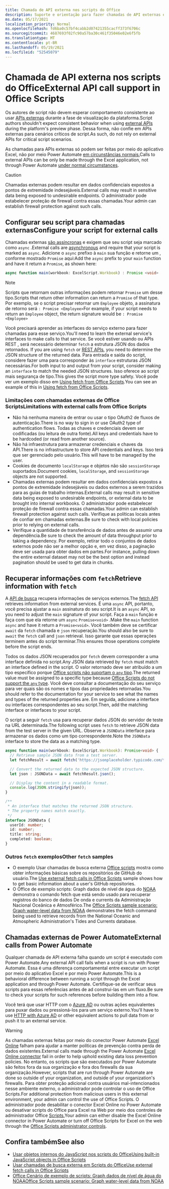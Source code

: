 ```yaml
---
title: Chamada de API externa nos scripts do Office
description: Suporte e orientação para fazer chamadas de API externas em Office Script.
ms.date: 05/17/2021
localization_priority: Normal
ms.openlocfilehash: fd6ba0c57bf4cabb2d07421355cacff373f6706c
ms.sourcegitcommit: 4687693f02fc90a57ba30c461f35046e02e6f5fb
ms.translationtype: MT
ms.contentlocale: pt-BR
ms.lasthandoff: 05/19/2021
ms.locfileid: "52545079"
---
```

# <a name="external-api-call-support-in-office-scripts"></a><span data-ttu-id="de89f-103">Chamada de API externa nos scripts do Office</span><span class="sxs-lookup"><span data-stu-id="de89f-103">External API call support in Office Scripts</span></span>

<span data-ttu-id="de89f-104">Os autores de script não devem esperar comportamento consistente ao usar [APIs externas](https://developer.mozilla.org/docs/Web/API) durante a fase de visualização da plataforma.</span><span class="sxs-lookup"><span data-stu-id="de89f-104">Script authors shouldn't expect consistent behavior when using [external APIs](https://developer.mozilla.org/docs/Web/API) during the platform's preview phase.</span></span> <span data-ttu-id="de89f-105">Dessa forma, não confie em APIs externas para cenários críticos de script.</span><span class="sxs-lookup"><span data-stu-id="de89f-105">As such, do not rely on external APIs for critical script scenarios.</span></span>

<span data-ttu-id="de89f-106">As chamadas para APIs externas só podem ser feitas por meio do aplicativo Excel, não por meio Power Automate [em circunstâncias normais.](#external-calls-from-power-automate)</span><span class="sxs-lookup"><span data-stu-id="de89f-106">Calls to external APIs can be only be made through the Excel application, not through Power Automate [under normal circumstances](#external-calls-from-power-automate).</span></span>

> [!CAUTION]
> <span data-ttu-id="de89f-107">Chamadas externas podem resultar em dados confidenciais expostos a pontos de extremidade indesejáveis.</span><span class="sxs-lookup"><span data-stu-id="de89f-107">External calls may result in sensitive data being exposed to undesirable endpoints.</span></span> <span data-ttu-id="de89f-108">O administrador pode estabelecer proteção de firewall contra essas chamadas.</span><span class="sxs-lookup"><span data-stu-id="de89f-108">Your admin can establish firewall protection against such calls.</span></span>

## <a name="configure-your-script-for-external-calls"></a><span data-ttu-id="de89f-109">Configurar seu script para chamadas externas</span><span class="sxs-lookup"><span data-stu-id="de89f-109">Configure your script for external calls</span></span>

<span data-ttu-id="de89f-110">Chamadas externas [são assíncronas](https://developer.mozilla.org/docs/Learn/JavaScript/Asynchronous/Async_await) e exigem que seu script seja marcado como `async` .</span><span class="sxs-lookup"><span data-stu-id="de89f-110">External calls are [asynchronous](https://developer.mozilla.org/docs/Learn/JavaScript/Asynchronous/Async_await) and require that your script is marked as `async`.</span></span> <span data-ttu-id="de89f-111">Adicione o `async` prefixo à `main` sua função e retorne um , conforme mostrado `Promise` aqui:</span><span class="sxs-lookup"><span data-stu-id="de89f-111">Add the `async` prefix to your `main` function and have it return a `Promise`, as shown here:</span></span>

```typescript
async function main(workbook: ExcelScript.Workbook) : Promise <void>
```

> [!NOTE]
> <span data-ttu-id="de89f-112">Scripts que retornam outras informações podem retornar `Promise` um desse tipo.</span><span class="sxs-lookup"><span data-stu-id="de89f-112">Scripts that return other information can return a `Promise` of that type.</span></span> <span data-ttu-id="de89f-113">Por exemplo, se o script precisar retornar um `Employee` objeto, a assinatura de retorno será `: Promise <Employee>`</span><span class="sxs-lookup"><span data-stu-id="de89f-113">For example, if your script needs to return an `Employee` object, the return signature would be `: Promise <Employee>`</span></span>

<span data-ttu-id="de89f-114">Você precisará aprender as interfaces do serviço externo para fazer chamadas para esse serviço.</span><span class="sxs-lookup"><span data-stu-id="de89f-114">You'll need to learn the external service's interfaces to make calls to that service.</span></span> <span data-ttu-id="de89f-115">Se você estiver usando ou APIs REST , será necessário determinar `fetch` a estrutura JSON dos dados retornados. [](https://wikipedia.org/wiki/Representational_state_transfer)</span><span class="sxs-lookup"><span data-stu-id="de89f-115">If you are using `fetch` or [REST APIs](https://wikipedia.org/wiki/Representational_state_transfer), you need to determine the JSON structure of the returned data.</span></span> <span data-ttu-id="de89f-116">Para entrada e saída do script, considere fazer uma para corresponder às `interface` estruturas JSON necessárias.</span><span class="sxs-lookup"><span data-stu-id="de89f-116">For both input to and output from your script, consider making an `interface` to match the needed JSON structures.</span></span> <span data-ttu-id="de89f-117">Isso oferece ao script mais segurança de tipo.</span><span class="sxs-lookup"><span data-stu-id="de89f-117">This gives the script more type safety.</span></span> <span data-ttu-id="de89f-118">Você pode ver um exemplo disso em [Using fetch from Office Scripts](../resources/samples/external-fetch-calls.md).</span><span class="sxs-lookup"><span data-stu-id="de89f-118">You can see an example of this in [Using fetch from Office Scripts](../resources/samples/external-fetch-calls.md).</span></span>

### <a name="limitations-with-external-calls-from-office-scripts"></a><span data-ttu-id="de89f-119">Limitações com chamadas externas de Office Scripts</span><span class="sxs-lookup"><span data-stu-id="de89f-119">Limitations with external calls from Office Scripts</span></span>

* <span data-ttu-id="de89f-120">Não há nenhuma maneira de entrar ou usar o tipo OAuth2 de fluxos de autenticação.</span><span class="sxs-lookup"><span data-stu-id="de89f-120">There is no way to sign in or use OAuth2 type of authentication flows.</span></span> <span data-ttu-id="de89f-121">Todas as chaves e credenciais devem ser codificadas (ou leitura de outra fonte).</span><span class="sxs-lookup"><span data-stu-id="de89f-121">All keys and credentials have to be hardcoded (or read from another source).</span></span>
* <span data-ttu-id="de89f-122">Não há infraestrutura para armazenar credenciais e chaves da API.</span><span class="sxs-lookup"><span data-stu-id="de89f-122">There is no infrastructure to store API credentials and keys.</span></span> <span data-ttu-id="de89f-123">Isso terá que ser gerenciado pelo usuário.</span><span class="sxs-lookup"><span data-stu-id="de89f-123">This will have to be managed by the user.</span></span>
* <span data-ttu-id="de89f-124">Cookies de documento `localStorage` e objetos não são `sessionStorage` suportados.</span><span class="sxs-lookup"><span data-stu-id="de89f-124">Document cookies, `localStorage`, and `sessionStorage` objects are not supported.</span></span> 
* <span data-ttu-id="de89f-125">Chamadas externas podem resultar em dados confidenciais expostos a pontos de extremidade indesejáveis ou dados externos a serem trazidos para as guias de trabalho internas.</span><span class="sxs-lookup"><span data-stu-id="de89f-125">External calls may result in sensitive data being exposed to undesirable endpoints, or external data to be brought into internal workbooks.</span></span> <span data-ttu-id="de89f-126">O administrador pode estabelecer proteção de firewall contra essas chamadas.</span><span class="sxs-lookup"><span data-stu-id="de89f-126">Your admin can establish firewall protection against such calls.</span></span> <span data-ttu-id="de89f-127">Verifique as políticas locais antes de confiar em chamadas externas.</span><span class="sxs-lookup"><span data-stu-id="de89f-127">Be sure to check with local policies prior to relying on external calls.</span></span>
* <span data-ttu-id="de89f-128">Verifique a quantidade de transferência de dados antes de assumir uma dependência.</span><span class="sxs-lookup"><span data-stu-id="de89f-128">Be sure to check the amount of data throughput prior to taking a dependency.</span></span> <span data-ttu-id="de89f-129">Por exemplo, retirar todo o conjuntos de dados externos pode não ser a melhor opção e, em vez disso, a paginação deve ser usada para obter dados em partes.</span><span class="sxs-lookup"><span data-stu-id="de89f-129">For instance, pulling down the entire external dataset may not be the best option and instead pagination should be used to get data in chunks.</span></span>

## <a name="retrieve-information-with-fetch"></a><span data-ttu-id="de89f-130">Recuperar informações com `fetch`</span><span class="sxs-lookup"><span data-stu-id="de89f-130">Retrieve information with `fetch`</span></span>

<span data-ttu-id="de89f-131">A [API de busca](https://developer.mozilla.org/docs/Web/API/Fetch_API) recupera informações de serviços externos.</span><span class="sxs-lookup"><span data-stu-id="de89f-131">The [fetch API](https://developer.mozilla.org/docs/Web/API/Fetch_API) retrieves information from external services.</span></span> <span data-ttu-id="de89f-132">É uma `async` API, portanto, você precisa ajustar a `main` assinatura do seu script.</span><span class="sxs-lookup"><span data-stu-id="de89f-132">It is an `async` API, so you need to adjust the `main` signature of your script.</span></span> <span data-ttu-id="de89f-133">Faça a `main` função e faça com que ela retorne um `async` `Promise<void>` .</span><span class="sxs-lookup"><span data-stu-id="de89f-133">Make the `main` function `async` and have it return a `Promise<void>`.</span></span> <span data-ttu-id="de89f-134">Você também deve se certificar `await` da `fetch` chamada e `json` recuperação.</span><span class="sxs-lookup"><span data-stu-id="de89f-134">You should also be sure to `await` the `fetch` call and `json` retrieval.</span></span> <span data-ttu-id="de89f-135">Isso garante que essas operações terminem antes do script terminar.</span><span class="sxs-lookup"><span data-stu-id="de89f-135">This ensures those operations complete before the script ends.</span></span>

<span data-ttu-id="de89f-136">Todos os dados JSON recuperados por `fetch` devem corresponder a uma interface definida no script.</span><span class="sxs-lookup"><span data-stu-id="de89f-136">Any JSON data retrieved by `fetch` must match an interface defined in the script.</span></span> <span data-ttu-id="de89f-137">O valor retornado deve ser atribuído a um tipo específico porque [Office scripts não suportam o `any` tipo](typescript-restrictions.md#no-any-type-in-office-scripts).</span><span class="sxs-lookup"><span data-stu-id="de89f-137">The returned value must be assigned to a specific type because [Office Scripts do not support the `any` type](typescript-restrictions.md#no-any-type-in-office-scripts).</span></span> <span data-ttu-id="de89f-138">Você deve consultar a documentação do seu serviço para ver quais são os nomes e tipos das propriedades retornadas.</span><span class="sxs-lookup"><span data-stu-id="de89f-138">You should refer to the documentation for your service to see what the names and types of the returned properties are.</span></span> <span data-ttu-id="de89f-139">Em seguida, adicione a interface ou interfaces correspondentes ao seu script.</span><span class="sxs-lookup"><span data-stu-id="de89f-139">Then, add the matching interface or interfaces to your script.</span></span>

<span data-ttu-id="de89f-140">O script a seguir `fetch` usa para recuperar dados JSON do servidor de teste na URL determinada.</span><span class="sxs-lookup"><span data-stu-id="de89f-140">The following script uses `fetch` to retrieve JSON data from the test server in the given URL.</span></span> <span data-ttu-id="de89f-141">Observe a `JSONData` interface para armazenar os dados como um tipo correspondente.</span><span class="sxs-lookup"><span data-stu-id="de89f-141">Note the `JSONData` interface to store the data as a matching type.</span></span>

```TypeScript
async function main(workbook: ExcelScript.Workbook): Promise<void> {
  // Retrieve sample JSON data from a test server.
  let fetchResult = await fetch('https://jsonplaceholder.typicode.com/todos/1');

  // Convert the returned data to the expected JSON structure.
  let json : JSONData = await fetchResult.json();

  // Display the content in a readable format.
  console.log(JSON.stringify(json));
}

/**
 * An interface that matches the returned JSON structure.
 * The property names match exactly.
 */
interface JSONData {
  userId: number;
  id: number;
  title: string;
  completed: boolean;
}
```

### <a name="other-fetch-samples"></a><span data-ttu-id="de89f-142">Outros `fetch` exemplos</span><span class="sxs-lookup"><span data-stu-id="de89f-142">Other `fetch` samples</span></span>

* <span data-ttu-id="de89f-143">O exemplo Usar chamadas de busca externa [Office scripts](../resources/samples/external-fetch-calls.md) mostra como obter informações básicas sobre os repositórios de GitHub do usuário.</span><span class="sxs-lookup"><span data-stu-id="de89f-143">The [Use external fetch calls in Office Scripts](../resources/samples/external-fetch-calls.md) sample shows how to get basic information about a user's GitHub repositories.</span></span>
* <span data-ttu-id="de89f-144">O Office de exemplo scripts: Graph dados de nível de água do [NOAA](../resources/scenarios/noaa-data-fetch.md) demonstra o comando fetch que está sendo usado para recuperar registros do banco de dados De onda e currents da Administração Nacional Oceânica e Atmosférico.</span><span class="sxs-lookup"><span data-stu-id="de89f-144">The [Office Scripts sample scenario: Graph water-level data from NOAA](../resources/scenarios/noaa-data-fetch.md) demonstrates the fetch command being used to retrieve records from the National Oceanic and Atmospheric Administration's Tides and Currents database.</span></span>

## <a name="external-calls-from-power-automate"></a><span data-ttu-id="de89f-145">Chamadas externas de Power Automate</span><span class="sxs-lookup"><span data-stu-id="de89f-145">External calls from Power Automate</span></span>

<span data-ttu-id="de89f-146">Qualquer chamada de API externa falha quando um script é executado com Power Automate.</span><span class="sxs-lookup"><span data-stu-id="de89f-146">Any external API call fails when a script is run with Power Automate.</span></span> <span data-ttu-id="de89f-147">Essa é uma diferença comportamental entre executar um script por meio do aplicativo Excel e por meio Power Automate.</span><span class="sxs-lookup"><span data-stu-id="de89f-147">This is a behavioral difference between running a script through the Excel application and through Power Automate.</span></span> <span data-ttu-id="de89f-148">Certifique-se de verificar seus scripts para essas referências antes de ad construi-las em um fluxo.</span><span class="sxs-lookup"><span data-stu-id="de89f-148">Be sure to check your scripts for such references before building them into a flow.</span></span>

<span data-ttu-id="de89f-149">Você terá que usar HTTP com o [Azure AD](/connectors/webcontents/) ou outras ações equivalentes para puxar dados ou pressioná-los para um serviço externo.</span><span class="sxs-lookup"><span data-stu-id="de89f-149">You'll have to use [HTTP with Azure AD](/connectors/webcontents/) or other equivalent actions to pull data from or push it to an external service.</span></span>

> [!WARNING]
> <span data-ttu-id="de89f-150">As chamadas externas feitas por meio do conector Power Automate [Excel Online](/connectors/excelonlinebusiness) falham para ajudar a manter políticas de prevenção contra perda de dados existentes.</span><span class="sxs-lookup"><span data-stu-id="de89f-150">External calls made through the Power Automate [Excel Online connector](/connectors/excelonlinebusiness) fail in order to help uphold existing data loss prevention policies.</span></span> <span data-ttu-id="de89f-151">No entanto, os scripts que são executados por Power Automate são feitos fora da sua organização e fora dos firewalls da sua organização.</span><span class="sxs-lookup"><span data-stu-id="de89f-151">However, scripts that are run through Power Automate are done so outside of your organization, and outside of your organization's firewalls.</span></span> <span data-ttu-id="de89f-152">Para obter proteção adicional contra usuários mal-intencionados nesse ambiente externo, o administrador pode controlar o uso de Office Scripts.</span><span class="sxs-lookup"><span data-stu-id="de89f-152">For additional protection from malicious users in this external environment, your admin can control the use of Office Scripts.</span></span> <span data-ttu-id="de89f-153">O administrador pode desabilitar o conector Excel Online no Power Automate ou desativar scripts do Office para Excel na Web por meio dos controles de administrador Office [Scripts.](/microsoft-365/admin/manage/manage-office-scripts-settings)</span><span class="sxs-lookup"><span data-stu-id="de89f-153">Your admin can either disable the Excel Online connector in Power Automate or turn off Office Scripts for Excel on the web through the [Office Scripts administrator controls](/microsoft-365/admin/manage/manage-office-scripts-settings).</span></span>

## <a name="see-also"></a><span data-ttu-id="de89f-154">Confira também</span><span class="sxs-lookup"><span data-stu-id="de89f-154">See also</span></span>

* [<span data-ttu-id="de89f-155">Usar objetos internos do JavaScript nos scripts do Office</span><span class="sxs-lookup"><span data-stu-id="de89f-155">Using built-in JavaScript objects in Office Scripts</span></span>](javascript-objects.md)
* [<span data-ttu-id="de89f-156">Usar chamadas de busca externa em Scripts do Office</span><span class="sxs-lookup"><span data-stu-id="de89f-156">Use external fetch calls in Office Scripts</span></span>](../resources/samples/external-fetch-calls.md)
* [<span data-ttu-id="de89f-157">Office Cenário de exemplo de scripts: Graph dados de nível de água do NOAA</span><span class="sxs-lookup"><span data-stu-id="de89f-157">Office Scripts sample scenario: Graph water-level data from NOAA</span></span>](../resources/scenarios/noaa-data-fetch.md)
